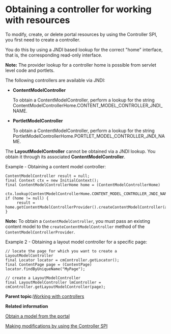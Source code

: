 # Obtaining a controller for working with resources

To modify, create, or delete portal resources by using the Controller SPI, you first need to create a controller.

You do this by using a JNDI based lookup for the correct "home" interface, that is, the corresponding read-only interface.

**Note:** The provider lookup for a controller home is possible from servlet level code and portlets.

The following controllers are available via JNDI:

-   **ContentModelController**

    To obtain a ContentModelController, perform a lookup for the string ContentModelControllerHome.CONTENT\_MODEL\_CONTROLLER\_JNDI\_NAME.

-   **PortletModelController**

    To obtain a ContentModelController, perform a lookup for the string PortletModelControllerHome.PORTLET\_MODEL\_CONTROLLER\_JNDI\_NAME.


The **LayoutModelController** cannot be obtained via a JNDI lookup. You obtain it through its associated **ContentModelController**.

Example - Obtaining a content model controller:

```
ContentModelController result = null;
final Context ctx = new InitialContext();
final ContentModelControllerHome home = (ContentModelControllerHome) 
     ctx.lookup(ContentModelControllerHome.CONTENT_MODEL_CONTROLLER_JNDI_NAME);
if (home != null) {
     result = home.getContentModelControllerProvider().createContentModelController(aContentModel);
}

```

**Note:** To obtain a `ContentModelController`, you must pass an existing content model to the `createContentModelController` method of the `ContentModelControllerProvider`.

Example 2 - Obtaining a layout model controller for a specific page:

```
// locate the page for which you want to create a LayoutModelController
final Locator locator = cmController.getLocator();
final ContentPage page = (ContentPage) locator.findByUniqueName("MyPage");

// create a LayoutModelController
final LayoutModelController lmController = cmController.getLayoutModelController(page);

```

**Parent topic:**[Working with controllers](../dev/ctrlrapit_wrk.md)

**Related information**  


[Obtain a model from the portal](../dev/dgn_modelobt.md)

[Making modifications by using the Controller SPI](../dev/ctrlrapit_mdfy.md)

